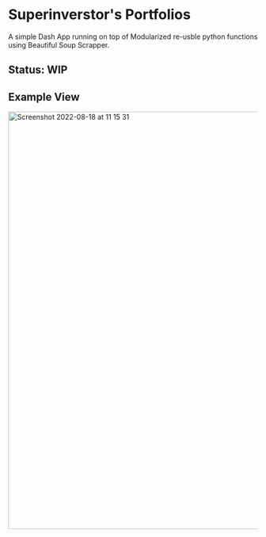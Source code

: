 # Superinverstor's Portfolios
A simple Dash App running on top of Modularized re-usble python functions using Beautiful Soup Scrapper.

## Status: WIP

## Example View
<img width="842" alt="Screenshot 2022-08-18 at 11 15 31" src="https://user-images.githubusercontent.com/38328023/185361697-2cf40625-fb3f-48c9-bc43-54f1f75d287d.png">
